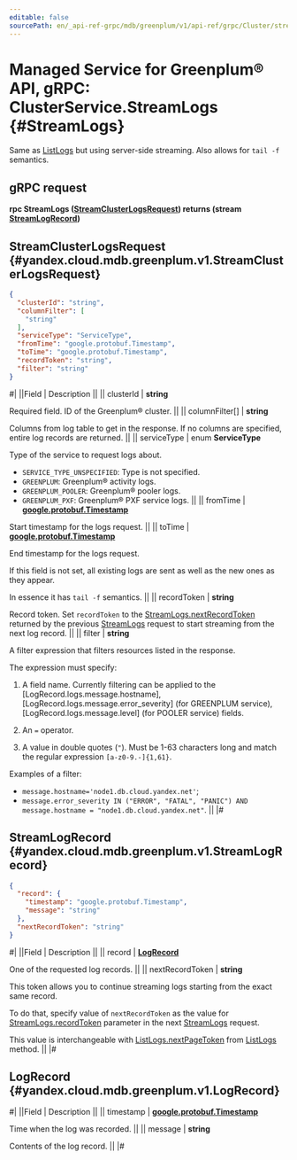 ```yaml
---
editable: false
sourcePath: en/_api-ref-grpc/mdb/greenplum/v1/api-ref/grpc/Cluster/streamLogs.md
---
```


# Managed Service for Greenplum® API, gRPC: ClusterService.StreamLogs {#StreamLogs}

Same as [ListLogs](/docs/managed-greenplum/api-ref/grpc/Cluster/listLogs#ListLogs) but using server-side streaming. Also allows for `tail -f` semantics.

## gRPC request

**rpc StreamLogs ([StreamClusterLogsRequest](#yandex.cloud.mdb.greenplum.v1.StreamClusterLogsRequest)) returns (stream [StreamLogRecord](#yandex.cloud.mdb.greenplum.v1.StreamLogRecord))**

## StreamClusterLogsRequest {#yandex.cloud.mdb.greenplum.v1.StreamClusterLogsRequest}

```json
{
  "clusterId": "string",
  "columnFilter": [
    "string"
  ],
  "serviceType": "ServiceType",
  "fromTime": "google.protobuf.Timestamp",
  "toTime": "google.protobuf.Timestamp",
  "recordToken": "string",
  "filter": "string"
}
```

#|
||Field | Description ||
|| clusterId | **string**

Required field. ID of the Greenplum® cluster. ||
|| columnFilter[] | **string**

Columns from log table to get in the response.
If no columns are specified, entire log records are returned. ||
|| serviceType | enum **ServiceType**

Type of the service to request logs about.

- `SERVICE_TYPE_UNSPECIFIED`: Type is not specified.
- `GREENPLUM`: Greenplum® activity logs.
- `GREENPLUM_POOLER`: Greenplum® pooler logs.
- `GREENPLUM_PXF`: Greenplum® PXF service logs. ||
|| fromTime | **[google.protobuf.Timestamp](https://developers.google.com/protocol-buffers/docs/reference/google.protobuf#timestamp)**

Start timestamp for the logs request. ||
|| toTime | **[google.protobuf.Timestamp](https://developers.google.com/protocol-buffers/docs/reference/google.protobuf#timestamp)**

End timestamp for the logs request.

If this field is not set, all existing logs are sent as well as the new ones as they appear.

In essence it has `tail -f` semantics. ||
|| recordToken | **string**

Record token. Set `recordToken` to the [StreamLogs.nextRecordToken](#yandex.cloud.mdb.greenplum.v1.StreamLogRecord) returned by the previous [StreamLogs](#StreamLogs) request to start streaming from the next log record. ||
|| filter | **string**

A filter expression that filters resources listed in the response.

The expression must specify:

1. A field name. Currently filtering can be applied to the [LogRecord.logs.message.hostname], [LogRecord.logs.message.error_severity] (for GREENPLUM service), [LogRecord.logs.message.level] (for POOLER service) fields.

2. An `=` operator.

3. A value in double quotes (`"`). Must be 1-63 characters long and match the regular expression `[a-z0-9.-]{1,61}`.

Examples of a filter:

* `message.hostname='node1.db.cloud.yandex.net'`;
* `message.error_severity IN ("ERROR", "FATAL", "PANIC") AND message.hostname = "node1.db.cloud.yandex.net"`. ||
|#

## StreamLogRecord {#yandex.cloud.mdb.greenplum.v1.StreamLogRecord}

```json
{
  "record": {
    "timestamp": "google.protobuf.Timestamp",
    "message": "string"
  },
  "nextRecordToken": "string"
}
```

#|
||Field | Description ||
|| record | **[LogRecord](#yandex.cloud.mdb.greenplum.v1.LogRecord)**

One of the requested log records. ||
|| nextRecordToken | **string**

This token allows you to continue streaming logs starting from the exact same record.

To do that, specify value of `nextRecordToken` as the value for [StreamLogs.recordToken](#yandex.cloud.mdb.greenplum.v1.StreamClusterLogsRequest) parameter in the next [StreamLogs](#StreamLogs) request.

This value is interchangeable with [ListLogs.nextPageToken](/docs/managed-greenplum/api-ref/grpc/Backup/list#yandex.cloud.mdb.greenplum.v1.ListBackupsResponse) from [ListLogs](/docs/managed-greenplum/api-ref/grpc/Cluster/listLogs#ListLogs) method. ||
|#

## LogRecord {#yandex.cloud.mdb.greenplum.v1.LogRecord}

#|
||Field | Description ||
|| timestamp | **[google.protobuf.Timestamp](https://developers.google.com/protocol-buffers/docs/reference/google.protobuf#timestamp)**

Time when the log was recorded. ||
|| message | **string**

Contents of the log record. ||
|#